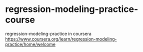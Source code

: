 # regression-modeling-practice-course
regression-modeling-practice in coursera https://www.coursera.org/learn/regression-modeling-practice/home/welcome
